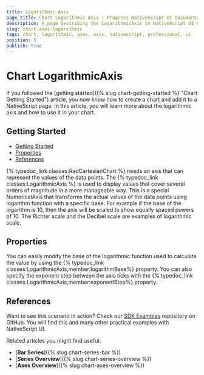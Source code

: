 ```yaml
---
title: Logarithmic Axis
page_title: Chart Logarithmic Axis | Progress NativeScript UI Documentation
description: A page describing the LogarithmicAxis in NativeScript UI Chart
slug: chart-axes-logarithmic
tags: chart, logarithmic, axes, axis, nativescript, professional, ui
position: 5
publish: true
---
```


# Chart LogarithmicAxis

If you followed the [getting started]({% slug chart-getting-started %} "Chart Getting Started") article, you now know how to create a chart and add it to a NativeScript page. In this article, you will learn more about the logarithmic axis and how to use it in your chart.

## Getting Started

* [Getting Started](#getting-started)
* [Properties](#properties)
* [References](#references)

{% typedoc_link classes:RadCartesianChart %} needs an axis that can represent the values of the data points. The {% typedoc_link classes:LogarithmicAxis %} is used to display values that cover several orders of magnitude in a more manageable way. This is a special NumericalAxis that transforms the actual values of the data points using logarithm function with a specific base. For example if the base of the logarithm is 10, then the axis will be scaled to show equally spaced powers of 10. The Richter scale and the Decibel scale are examples of logarithmic scale.

## Properties

You can easily modify the base of the logarithmic function used to calculate the value by using the {% typedoc_link classes:LogarithmicAxis,member:logarithmBase%} property.  You can also specify the exponent step between the axis ticks with the {% typedoc_link classes:LogarithmicAxis,member:exponentStep%}  property.

## References

Want to see this scenario in action?
Check our [SDK Examples](https://github.com/NativeScript/nativescript-ui-samples) repository on GitHub. You will find this and many other practical examples with NativeScript UI.

Related articles you might find useful:

* [**Bar Series**]({% slug chart-series-bar %})
* [**Series Overview**]({% slug chart-series-overview %})
* [**Axes Overview**]({% slug chart-axes-overview %})
